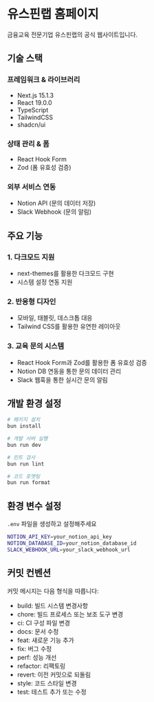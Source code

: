 # 유스핀랩 홈페이지

금융교육 전문기업 유스핀랩의 공식 웹사이트입니다.

## 기술 스택

### 프레임워크 & 라이브러리

- Next.js 15.1.3
- React 19.0.0
- TypeScript
- TailwindCSS
- shadcn/ui

### 상태 관리 & 폼

- React Hook Form
- Zod (폼 유효성 검증)

### 외부 서비스 연동

- Notion API (문의 데이터 저장)
- Slack Webhook (문의 알림)

## 주요 기능

### 1. 다크모드 지원

- next-themes를 활용한 다크모드 구현
- 시스템 설정 연동 지원

### 2. 반응형 디자인

- 모바일, 태블릿, 데스크톱 대응
- Tailwind CSS를 활용한 유연한 레이아웃

### 3. 교육 문의 시스템

- React Hook Form과 Zod를 활용한 폼 유효성 검증
- Notion DB 연동을 통한 문의 데이터 관리
- Slack 웹훅을 통한 실시간 문의 알림

## 개발 환경 설정

```bash
# 패키지 설치
bun install

# 개발 서버 실행
bun run dev

# 린트 검사
bun run lint

# 코드 포맷팅
bun run format
```

## 환경 변수 설정

`.env` 파일을 생성하고 설정해주세요

```bash
NOTION_API_KEY=your_notion_api_key
NOTION_DATABASE_ID=your_notion_database_id
SLACK_WEBHOOK_URL=your_slack_webhook_url
```

## 커밋 컨벤션

커밋 메시지는 다음 형식을 따릅니다:

- build: 빌드 시스템 변경사항
- chore: 빌드 프로세스 또는 보조 도구 변경
- ci: CI 구성 파일 변경
- docs: 문서 수정
- feat: 새로운 기능 추가
- fix: 버그 수정
- perf: 성능 개선
- refactor: 리팩토링
- revert: 이전 커밋으로 되돌림
- style: 코드 스타일 변경
- test: 테스트 추가 또는 수정
